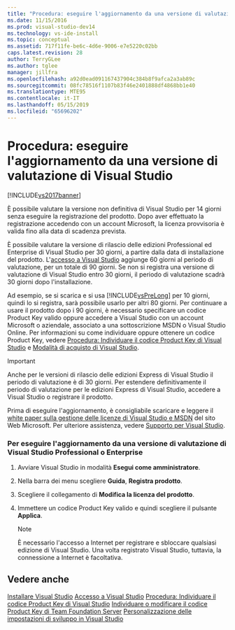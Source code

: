 ```yaml
---
title: "Procedura: eseguire l'aggiornamento da una versione di valutazione | Microsoft Docs"
ms.date: 11/15/2016
ms.prod: visual-studio-dev14
ms.technology: vs-ide-install
ms.topic: conceptual
ms.assetid: 717f11fe-be6c-4d6e-9006-e7e5220c02bb
caps.latest.revision: 28
author: TerryGLee
ms.author: tglee
manager: jillfra
ms.openlocfilehash: a92d0ead091167437904c384b8f9afca2a3ab89c
ms.sourcegitcommit: 08fc78516f1107b83f46e2401888df4868bb1e40
ms.translationtype: MTE95
ms.contentlocale: it-IT
ms.lasthandoff: 05/15/2019
ms.locfileid: "65696202"
---
```

# <a name="how-to-upgrade-from-a-trial-edition-of-visual-studio"></a>Procedura: eseguire l'aggiornamento da una versione di valutazione di Visual Studio
[!INCLUDE[vs2017banner](../includes/vs2017banner.md)]

È possibile valutare la versione non definitiva di Visual Studio per 14 giorni senza eseguire la registrazione del prodotto. Dopo aver effettuato la registrazione accedendo con un account Microsoft, la licenza provvisoria è valida fino alla data di scadenza prevista.

 È possibile valutare la versione di rilascio delle edizioni Professional ed Enterprise di Visual Studio per 30 giorni, a partire dalla data di installazione del prodotto. L'[accesso a Visual Studio](../ide/signing-in-to-visual-studio.md) aggiunge 60 giorni al periodo di valutazione, per un totale di 90 giorni. Se non si registra una versione di valutazione di Visual Studio entro 30 giorni, il periodo di valutazione scadrà 30 giorni dopo l'installazione.

 Ad esempio, se si scarica e si usa [!INCLUDE[vsPreLong](../includes/vsprelong-md.md)] per 10 giorni, quindi lo si registra, sarà possibile usarlo per altri 80 giorni. Per continuare a usare il prodotto dopo i 90 giorni, è necessario specificare un codice Product Key valido oppure accedere a Visual Studio con un account Microsoft o aziendale, associato a una sottoscrizione MSDN o Visual Studio Online. Per informazioni su come individuare oppure ottenere un codice Product Key, vedere [Procedura: Individuare il codice Product Key di Visual Studio](../install/how-to-locate-the-visual-studio-product-key.md) e [Modalità di acquisto di Visual Studio](http://www.visualstudio.com/products/how-to-buy-vs).

> [!IMPORTANT]
> Anche per le versioni di rilascio delle edizioni Express di Visual Studio il periodo di valutazione è di 30 giorni. Per estendere definitivamente il periodo di valutazione per le edizioni Express di Visual Studio, accedere a Visual Studio o registrare il prodotto.

 Prima di eseguire l'aggiornamento, è consigliabile scaricare e leggere il [white paper sulla gestione delle licenze di Visual Studio e MSDN](http://www.microsoft.com/download/details.aspx?id=13350) del sito Web Microsoft. Per ulteriore assistenza, vedere [Supporto per Visual Studio](http://support.microsoft.com/ph/1117/en-us).

### <a name="to-upgrade-from-a-trial-edition-of-visual-studio-professional-or-enterprise"></a>Per eseguire l'aggiornamento da una versione di valutazione di Visual Studio Professional o Enterprise

1. Avviare Visual Studio in modalità **Esegui come amministratore**.

2. Nella barra dei menu scegliere **Guida**, **Registra prodotto**.

3. Scegliere il collegamento di **Modifica la licenza del prodotto**.

4. Immettere un codice Product Key valido e quindi scegliere il pulsante **Applica**.

    > [!NOTE]
    > È necessario l'accesso a Internet per registrare e sbloccare qualsiasi edizione di Visual Studio. Una volta registrato Visual Studio, tuttavia, la connessione a Internet è facoltativa.

## <a name="see-also"></a>Vedere anche
 [Installare Visual Studio](../install/install-visual-studio-2015.md) [Accesso a Visual Studio](../ide/signing-in-to-visual-studio.md) [Procedura: Individuare il codice Product Key di Visual Studio](../install/how-to-locate-the-visual-studio-product-key.md) [Individuare o modificare il codice Product Key di Team Foundation Server](https://msdn.microsoft.com/library/64f29927-b520-4c9f-b633-bcb527e562cd) [Personalizzazione delle impostazioni di sviluppo in Visual Studio](https://msdn.microsoft.com/22c4debb-4e31-47a8-8f19-16f328d7dcd3)
